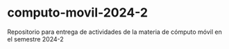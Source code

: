 # computo-movil-2024-2
Repositorio para entrega de actividades de la materia de cómputo móvil en el semestre 2024-2
